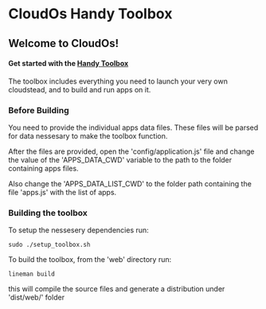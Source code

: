 CloudOs Handy Toolbox
=====================

## Welcome to CloudOs! 

#### Get started with the [Handy Toolbox](cloudstead_handy_toolbox.html) 

The toolbox includes everything you need to launch your very own cloudstead, and to build and run apps on it.

### Before Building

You need to provide the individual apps data files. These files will be parsed for data nessesary to make the toolbox function.

After the files are provided, open the 'config/application.js' file and change the value of the 'APPS_DATA_CWD' variable to the path to the folder containing apps files.

Also change the 'APPS_DATA_LIST_CWD' to the folder path containing the file 'apps.js' with the list of apps.

### Building the toolbox

To setup the nessesery dependencies run:

`sudo ./setup_toolbox.sh`

To build the toolbox, from the 'web' directory run:

`lineman build`

this will compile the source files and generate a distribution under 'dist/web/' folder
